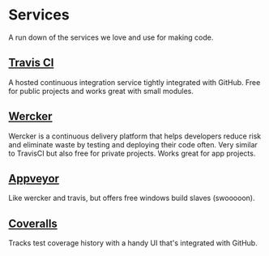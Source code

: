 # Services

A run down of the services we love and use for making code.

## [Travis CI](https://travis-ci.org)

A hosted continuous integration service tightly integrated with GitHub.
Free for public projects and works great with small modules.

## [Wercker](http://wercker.com/)

Wercker is a continuous delivery platform that helps developers reduce
risk and eliminate waste by testing and deploying their code often.
Very similar to TravisCI but also free for private projects.  Works
great for app projects.

## [Appveyor](http://appveyor.com)

Like wercker and travis, but offers free windows build slaves (swooooon).

## [Coveralls](https://coveralls.io/)

Tracks test coverage history with a handy UI that's integrated with GitHub.
